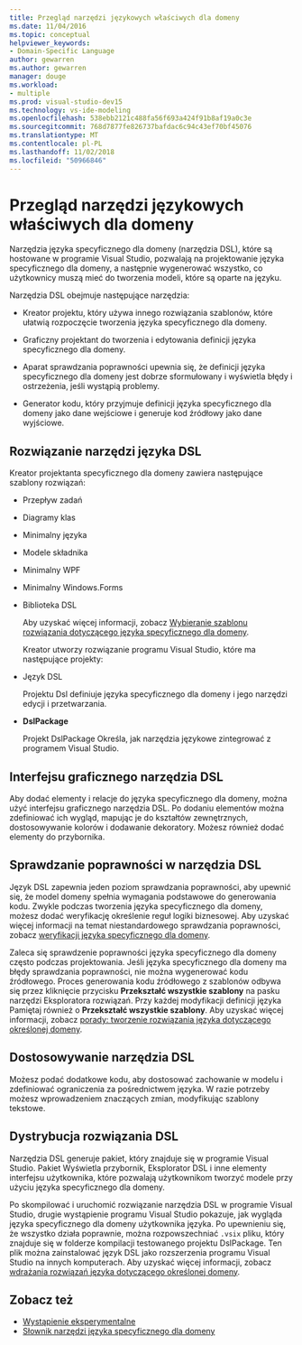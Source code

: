 ```yaml
---
title: Przegląd narzędzi językowych właściwych dla domeny
ms.date: 11/04/2016
ms.topic: conceptual
helpviewer_keywords:
- Domain-Specific Language
author: gewarren
ms.author: gewarren
manager: douge
ms.workload:
- multiple
ms.prod: visual-studio-dev15
ms.technology: vs-ide-modeling
ms.openlocfilehash: 538ebb2121c488fa56f693a424f91b8af19a0c3e
ms.sourcegitcommit: 768d7877fe826737bafdac6c94c43ef70bf45076
ms.translationtype: MT
ms.contentlocale: pl-PL
ms.lasthandoff: 11/02/2018
ms.locfileid: "50966846"
---
```

# <a name="overview-of-domain-specific-language-tools"></a>Przegląd narzędzi językowych właściwych dla domeny
Narzędzia języka specyficznego dla domeny (narzędzia DSL), które są hostowane w programie Visual Studio, pozwalają na projektowanie języka specyficznego dla domeny, a następnie wygenerować wszystko, co użytkownicy muszą mieć do tworzenia modeli, które są oparte na języku.

 Narzędzia DSL obejmuje następujące narzędzia:

-   Kreator projektu, który używa innego rozwiązania szablonów, które ułatwią rozpoczęcie tworzenia języka specyficznego dla domeny.

-   Graficzny projektant do tworzenia i edytowania definicji języka specyficznego dla domeny.

-   Aparat sprawdzania poprawności upewnia się, że definicji języka specyficznego dla domeny jest dobrze sformułowany i wyświetla błędy i ostrzeżenia, jeśli wystąpią problemy.

-   Generator kodu, który przyjmuje definicji języka specyficznego dla domeny jako dane wejściowe i generuje kod źródłowy jako dane wyjściowe.

## <a name="the-dsl-tools-solution"></a>Rozwiązanie narzędzi języka DSL
 Kreator projektanta specyficznego dla domeny zawiera następujące szablony rozwiązań:

- Przepływ zadań

- Diagramy klas

- Minimalny języka

- Modele składnika

- Minimalny WPF

- Minimalny Windows.Forms

- Biblioteka DSL

  Aby uzyskać więcej informacji, zobacz [Wybieranie szablonu rozwiązania dotyczącego języka specyficznego dla domeny](../modeling/choosing-a-domain-specific-language-solution-template.md).

  Kreator utworzy rozwiązanie programu Visual Studio, które ma następujące projekty:

- Język DSL

   Projektu Dsl definiuje języka specyficznego dla domeny i jego narzędzi edycji i przetwarzania.

- **DslPackage**

   Projekt DslPackage Określa, jak narzędzia językowe zintegrować z programem Visual Studio.

## <a name="the-dsl-tools-graphical-interface"></a>Interfejsu graficznego narzędzia DSL
 Aby dodać elementy i relacje do języka specyficznego dla domeny, można użyć interfejsu graficznego narzędzia DSL. Po dodaniu elementów można zdefiniować ich wygląd, mapując je do kształtów zewnętrznych, dostosowywanie kolorów i dodawanie dekoratory. Możesz również dodać elementy do przybornika.

## <a name="validation-in-dsl-tools"></a>Sprawdzanie poprawności w narzędzia DSL
 Język DSL zapewnia jeden poziom sprawdzania poprawności, aby upewnić się, że model domeny spełnia wymagania podstawowe do generowania kodu. Zwykle podczas tworzenia języka specyficznego dla domeny, możesz dodać weryfikację określenie reguł logiki biznesowej. Aby uzyskać więcej informacji na temat niestandardowego sprawdzania poprawności, zobacz [weryfikacji języka specyficznego dla domeny](../modeling/validation-in-a-domain-specific-language.md).

 Zaleca się sprawdzenie poprawności języka specyficznego dla domeny często podczas projektowania. Jeśli języka specyficznego dla domeny ma błędy sprawdzania poprawności, nie można wygenerować kodu źródłowego. Proces generowania kodu źródłowego z szablonów odbywa się przez kliknięcie przycisku **Przekształć wszystkie szablony** na pasku narzędzi Eksploratora rozwiązań. Przy każdej modyfikacji definicji języka Pamiętaj również o **Przekształć wszystkie szablony**. Aby uzyskać więcej informacji, zobacz [porady: tworzenie rozwiązania języka dotyczącego określonej domeny](../modeling/how-to-create-a-domain-specific-language-solution.md).

## <a name="customization-of-dsl-tools"></a>Dostosowywanie narzędzia DSL
 Możesz podać dodatkowe kodu, aby dostosować zachowanie w modelu i zdefiniować ograniczenia za pośrednictwem języka. W razie potrzeby możesz wprowadzeniem znaczących zmian, modyfikując szablony tekstowe.

## <a name="distributing-your-dsl-solution"></a>Dystrybucja rozwiązania DSL
 Narzędzia DSL generuje pakiet, który znajduje się w programie Visual Studio. Pakiet Wyświetla przybornik, Eksplorator DSL i inne elementy interfejsu użytkownika, które pozwalają użytkownikom tworzyć modele przy użyciu języka specyficznego dla domeny.

 Po skompilować i uruchomić rozwiązanie narzędzia DSL w programie Visual Studio, drugie wystąpienie programu Visual Studio pokazuje, jak wygląda języka specyficznego dla domeny użytkownika języka. Po upewnieniu się, że wszystko działa poprawnie, można rozpowszechniać `.vsix` pliku, który znajduje się w folderze kompilacji testowanego projektu DslPackage. Ten plik można zainstalować język DSL jako rozszerzenia programu Visual Studio na innych komputerach.  Aby uzyskać więcej informacji, zobacz [wdrażania rozwiązań języka dotyczącego określonej domeny](../modeling/deploying-domain-specific-language-solutions.md).

## <a name="see-also"></a>Zobacz też

- [Wystąpienie eksperymentalne](../extensibility/the-experimental-instance.md)
- [Słownik narzędzi języka specyficznego dla domeny](https://msdn.microsoft.com/ca5e84cb-a315-465c-be24-76aa3df276aa)